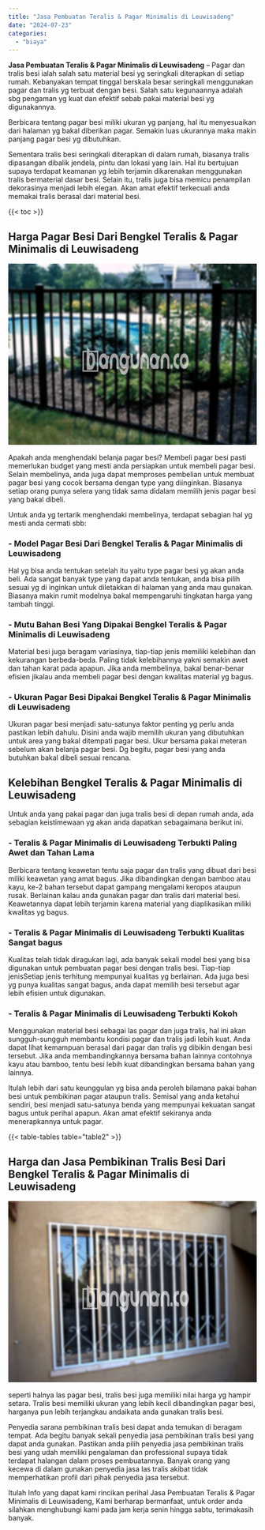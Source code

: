 ```yaml
---
title: "Jasa Pembuatan Teralis & Pagar Minimalis di Leuwisadeng"
date: "2024-07-23"
categories: 
  - "biaya"
---
```


**Jasa Pembuatan Teralis & Pagar Minimalis di Leuwisadeng** – Pagar dan tralis besi ialah salah satu material besi yg seringkali diterapkan di setiap rumah. Kebanyakan tempat tinggal berskala besar seringkali menggunakan pagar dan tralis yg terbuat dengan besi. Salah satu kegunaannya adalah sbg pengaman yg kuat dan efektif sebab pakai material besi yg digunakannya.

Berbicara tentang pagar besi miliki ukuran yg panjang, hal itu menyesuaikan dari halaman yg bakal diberikan pagar. Semakin luas ukurannya maka makin panjang pagar besi yg dibutuhkan.

Sementara tralis besi seringkali diterapkan di dalam rumah, biasanya tralis dipasangan dibalik jendela, pintu dan lokasi yang lain. Hal itu bertujuan supaya terdapat keamanan yg lebih terjamin dikarenakan menggunakan tralis bermaterial dasar besi. Selain itu, tralis juga bisa memicu penampilan dekorasinya menjadi lebih elegan. Akan amat efektif terkecuali anda memakai tralis berasal dari material besi.

{{< toc >}}

## Harga Pagar Besi Dari Bengkel Teralis & Pagar Minimalis di Leuwisadeng

![Jasa Pembuatan Teralis & Pagar Minimalis di Leuwisadeng](/images/pagar-minimalis-murah-04.png)

Apakah anda menghendaki belanja pagar besi? Membeli pagar besi pasti memerlukan budget yang mesti anda persiapkan untuk membeli pagar besi. Selain membelinya, anda juga dapat memproses pembelian untuk membuat pagar besi yang cocok bersama dengan type yang diinginkan. Biasanya setiap orang punya selera yang tidak sama didalam memilih jenis pagar besi yang bakal dibeli.

Untuk anda yg tertarik menghendaki membelinya, terdapat sebagian hal yg mesti anda cermati sbb:
### \- Model Pagar Besi Dari Bengkel Teralis & Pagar Minimalis di Leuwisadeng

Hal yg bisa anda tentukan setelah itu yaitu type pagar besi yg akan anda beli. Ada sangat banyak type yang dapat anda tentukan, anda bisa pilih sesuai yg di inginkan untuk diletakkan di halaman yang anda mau gunakan. Biasanya makin rumit modelnya bakal mempengaruhi tingkatan harga yang tambah tinggi.

### \- Mutu Bahan Besi Yang Dipakai Bengkel Teralis & Pagar Minimalis di Leuwisadeng

Material besi juga beragam variasinya, tiap-tiap jenis memiliki kelebihan dan kekurangan berbeda-beda. Paling tidak kelebihannya yakni semakin awet dan tahan karat pada apapun. Jika anda membelinya, bakal benar-benar efisien jikalau anda membeli pagar besi dengan kwalitas material yg bagus.

### \- Ukuran Pagar Besi Dipakai Bengkel Teralis & Pagar Minimalis di Leuwisadeng

Ukuran pagar besi menjadi satu-satunya faktor penting yg perlu anda pastikan lebih dahulu. Disini anda wajib memilih ukuran yang dibutuhkan untuk area yang bakal ditempati pagar besi. Ukur bersama pakai meteran sebelum akan belanja pagar besi. Dg begitu, pagar besi yang anda butuhkan bakal dibeli sesuai rencana.

## Kelebihan Bengkel Teralis & Pagar Minimalis di Leuwisadeng

Untuk anda yang pakai pagar dan juga tralis besi di depan rumah anda, ada sebagian keistimewaan yg akan anda dapatkan sebagaimana berikut ini.

### \- Teralis & Pagar Minimalis di Leuwisadeng Terbukti Paling Awet dan Tahan Lama

Berbicara tentang keawetan tentu saja pagar dan tralis yang dibuat dari besi miliki keawetan yang amat bagus. Jika dibandingkan dengan bamboo atau kayu, ke-2 bahan tersebut dapat gampang mengalami keropos ataupun rusak. Berlainan kalau anda gunakan pagar dan tralis dari material besi. Keawetannya dapat lebih terjamin karena material yang diaplikasikan miliki kwalitas yg bagus.

### \- Teralis & Pagar Minimalis di Leuwisadeng Terbukti Kualitas Sangat bagus

Kualitas telah tidak diragukan lagi, ada banyak sekali model besi yang bisa digunakan untuk pembuatan pagar besi dengan tralis besi. Tiap-tiap jenisSetiap jenis terhitung mempunyai kualitas yg berlainan. Ada juga besi yg punya kualitas sangat bagus, anda dapat memilih besi tersebut agar lebih efisien untuk digunakan.

### \- Teralis & Pagar Minimalis di Leuwisadeng Terbukti Kokoh

Menggunakan material besi sebagai las pagar dan juga tralis, hal ini akan sungguh-sungguh membantu kondisi pagar dan tralis jadi lebih kuat. Anda dapat lihat kemampuan berasal dari pagar dan tralis yg dibikin dengan besi tersebut. Jika anda membandingkannya bersama bahan lainnya contohnya kayu atau bamboo, tentu besi lebih kuat dibandingkan bersama bahan yang lainnya.

Itulah lebih dari satu keunggulan yg bisa anda peroleh bilamana pakai bahan besi untuk pembikinan pagar ataupun tralis. Semisal yang anda ketahui sendiri, besi menjadi satu-satunya benda yang mempunyai kekuatan sangat bagus untuk perihal apapun. Akan amat efektif sekiranya anda menerapkannya untuk pagar.

{{< table-tables table="table2" >}}

## Harga dan Jasa Pembikinan Tralis Besi Dari Bengkel Teralis & Pagar Minimalis di Leuwisadeng

![Jasa Pembuatan Teralis & Pagar Minimalis di Leuwisadeng](/images/teralis-minimalis-murah-27.png)

seperti halnya las pagar besi, tralis besi juga memiliki nilai harga yg hampir setara. Tralis besi memiliki ukuran yang lebih kecil dibandingkan pagar besi, harganya pun lebih terjangkau andaikata anda gunakan tralis besi.

Penyedia sarana pembikinan tralis besi dapat anda temukan di beragam tempat. Ada begitu banyak sekali penyedia jasa pembikinan tralis besi yang dapat anda gunakan. Pastikan anda pilih penyedia jasa pembikinan tralis besi yang udah memiliki pengalaman dan professional supaya tidak terdapat halangan dalam proses pembuatannya. Banyak orang yang kecewa di dalam gunakan penyedia jasa las tralis akibat tidak memperhatikan profil dari pihak penyedia jasa tersebut.

Itulah Info yang dapat kami rincikan perihal Jasa Pembuatan Teralis & Pagar Minimalis di Leuwisadeng, Kami berharap bermanfaat, untuk order anda silahkan menghubungi kami pada jam kerja senin hingga sabtu, terimakasih banyak.
